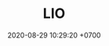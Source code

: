 ---
layout: mvps-indigo
permalink: /mvps-sur
categories: logos
date: 2020-08-29 10:29:20 +0700
title: LIO
tag: 
color: black
background: '#5dI2A6'
maincover: /assets/logos/LIGA-INDIGO.png
nivel: ORO
rango: 2
gradiente: grGreen
background: green
division: ORO
ligas: /liga-indigo-sur
rondas: /rondas-sur
mvps: /mvps-sur
pag: MVP
background: bg-cham
background-nav: bg-transparent
nav-bottom: bg-cham-botttom
---